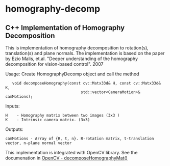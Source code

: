 # homography-decomp
## C++ Implementation of Homography Decomposition

This is implementation of homography decomposition to rotation(s), translation(s) and plane normals. The implementation is based on the paper by Ezio Malis, et.al. "Deeper understanding of the homography decomposition for vision-based control". 2007


Usage: Create HomographyDecomp object and call the method 

       void decomposeHomography(const cv::Matx33d& H, const cv::Matx33d& K,
                                     std::vector<CameraMotion>& camMotions);
   
Inputs:

    H    - Homography matrix between two images (3x3 )
    K    - Intrinsic camera matrix. (3x3)

Outputs:

    camMotions - Array of {R, t, n}. R-rotation matrix, t-translation vector, n-plane normal vector 
      
      
This implementation is integrated with OpenCV library. 
See the documenation in [OpenCV - decomposeHomographyMat()](https://docs.opencv.org/3.4/d9/d0c/group__calib3d.html#ga7f60bdff78833d1e3fd6d9d0fd538d92)


